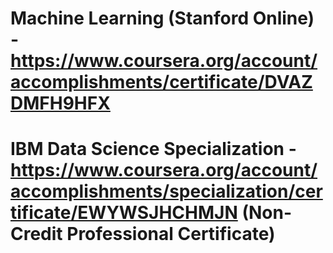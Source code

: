 # Machine Learning (Stanford Online) - https://www.coursera.org/account/accomplishments/certificate/DVAZDMFH9HFX
# IBM Data Science Specialization - https://www.coursera.org/account/accomplishments/specialization/certificate/EWYWSJHCHMJN (Non-Credit Professional Certificate)
